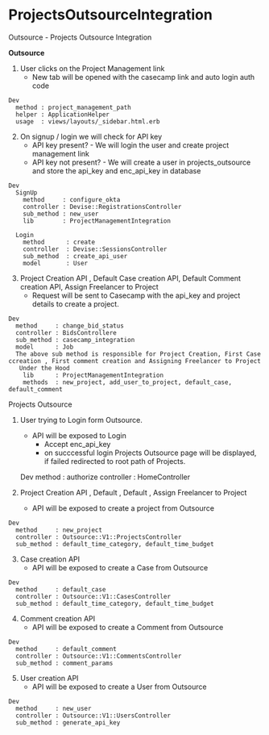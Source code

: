 # ProjectsOutsourceIntegration

Outsource - Projects Outsource Integration 
 
**Outsource**
  1. User clicks on the Project Management link
     - New tab will be opened with the casecamp link and auto login auth code 

    Dev 
      method : project_management_path
      helper : ApplicationHelper
      usage  : views/layouts/_sidebar.html.erb
 
  2. On signup / login we will check for API key
      - API key present? - We will login the user and create project management link
      - API key not present? - We will create a user in projects_outsource and store the api_key and enc_api_key in database

    Dev
      SignUp
        method     : configure_okta
        controller : Devise::RegistrationsController
        sub_method : new_user
        lib        : ProjectManagementIntegration

      Login
        method      : create
        controller  : Devise::SessionsController
        sub_method  : create_api_user
        model       : User

  
  3. Project Creation API , Default Case creation API, Default Comment creation API, Assign Freelancer to Project
      - Request will be sent to Casecamp with the api_key and project details to create a project.

    Dev
      method     : change_bid_status
      controller : BidsControllere
      sub_method : casecamp_integration
      model      : Job
      The above sub method is responsible for Project Creation, First Case ccreation , First comment creation and Assigning Freelancer to Project
       Under the Hood
        lib      : ProjectManagementIntegration
        methods  : new_project, add_user_to_project, default_case, default_comment
 
Projects Outsource
 
  1. User trying to Login form Outsource. 
      - API will be exposed to Login 
        - Accept enc_api_key  
        - on succcessful login Projects Outsource page will be displayed, if failed redirected to root path of Projects.
      
      Dev 
        method      : authorize
        controller  : HomeController
   
  2. Project Creation API , Default , Default , Assign Freelancer to Project
      - API will be exposed to create a project from Outsource

    Dev
      method     : new_project
      controller : Outsource::V1::ProjectsController 
      sub_method : default_time_category, default_time_budget

  3. Case creation API
      - API will be exposed to create a Case from Outsource

    Dev
      method     : default_case
      controller : Outsource::V1::CasesController 
      sub_method : default_time_category, default_time_budget 

  4. Comment creation API
      - API will be exposed to create a Comment from Outsource      

    Dev
      method     : default_comment
      controller : Outsource::V1::CommentsController 
      sub_method : comment_params

  5. User creation API
      - API will be exposed to create a User from Outsource      

    Dev
      method     : new_user
      controller : Outsource::V1::UsersController 
      sub_method : generate_api_key
